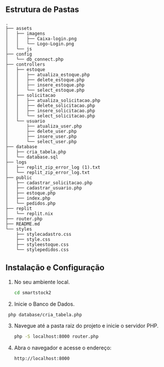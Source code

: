 ## Estrutura de Pastas

```plaintext
.
├── assets
│   ├── imagens
│   │   ├── Caixa-login.png
│   │   └── Logo-Login.png
│   └── js
├── config
│   └── db_connect.php
├── controllers
│   ├── estoque
│   │   ├── atualiza_estoque.php
│   │   ├── delete_estoque.php
│   │   ├── insere_estoque.php
│   │   └── select_estoque.php
│   ├── solicitacao
│   │   ├── atualiza_solicitacao.php
│   │   ├── delete_solicitacao.php
│   │   ├── insere_solicitacao.php
│   │   └── select_solicitacao.php
│   └── usuario
│       ├── atualiza_user.php
│       ├── delete_user.php
│       ├── insere_user.php
│       └── select_user.php
├── database
│   ├── cria_tabela.php
│   └── database.sql
├── logs
│   ├── replit_zip_error_log (1).txt
│   └── replit_zip_error_log.txt
├── public
│   ├── cadastrar_solicitacao.php
│   ├── cadastrar_usuario.php
│   ├── estoque.php
│   ├── index.php
│   └── pedidos.php
├── replit
│   └── replit.nix
├── router.php
├── README.md
└── styles
    ├── stylecadastro.css
    ├── style.css
    ├── styleestoque.css
    └── stylepedidos.css
```

## Instalação e Configuração

1. No seu ambiente local.
   ```bash
   cd smartstock2
   ```
2.  Inicie o Banco de Dados.
   ```bash
    php database/cria_tabela.php
   ```

3. Navegue até a pasta raiz do projeto e inicie o servidor PHP.
   ```bash
   php -S localhost:8000 router.php
   ```

3. Abra o navegador e acesse o endereço:
   ```
   http://localhost:8000
   ```